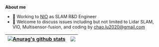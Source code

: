 **About me**
- 💼 Working to [NIO](https://www.nio.com/?noredirect) as SLAM R&D Engineer
- 💬 Welcome to discuss issues including but not limited to Lidar SLAM, VIO, Multisensor-fusion, and coding by chao.lu2020@gmail.com

| <a href="https://github.com/anuraghazra/github-readme-stats"><img align="center" src="https://github-readme-stats.vercel.app/api?username=NEU-LC&show_icons=true&include_all_commits=true&theme=buefy&hide_border=true" alt="Anurag's github stats" /></a> | <a href="https://github.com/anuraghazra/github-readme-stats"><img align="center" src="https://github-readme-stats.vercel.app/api/top-langs/?username=NEU-LC&layout=compact&theme=buefy&hide_border=true" /></a> |
| ------------------------------------------------------------ | ------------------------------------------------------------ |

